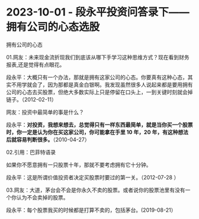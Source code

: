 # 2023-10-01 - 段永平投资问答录下——拥有公司的心态选股

拥有公司的心态

01.网友：未来现金流折现我们到底该从哪下手学习这种思维方式？现在看到财务报表,还是觉得有点眼花。

段永平：大概只有一个办法，那就是拥有这家公司的心态。你要真有这种心态，其实不用学就会了，因为那都是真金白银啊。我发现虽然很多人说起来都是要用拥有公司的心态去买股票，但绝大多数实际上只是停留在口头上，一到关键时刻就会掉链子。（2012-02-11）

网友：投资中最简单的事是什么？

段永平：**对投资，我想来想去，总觉得只有一样东西最简单，就是当你买一个股票时，你一定是认为你在买这家公司，你可能拿在手里 10 年，20 年，有这种想法后就容易判断很多。**（2010-04-27）

02.引用：巴菲特语录

如果你不愿意拥有一只股票十年，那就不要考虑拥有它十分钟。

段永平：这是所谓价值投资者决定买股票时要过的第一关。（2012-07-28 ）

03.网友：大道，茅台会不会是你永久不卖的股票。或者说你的股票池里有没有一个你认为不会卖掉的股票。

段永平：每个股票我买的时候都是打算不卖的，包括茅台。(2019-08-21）